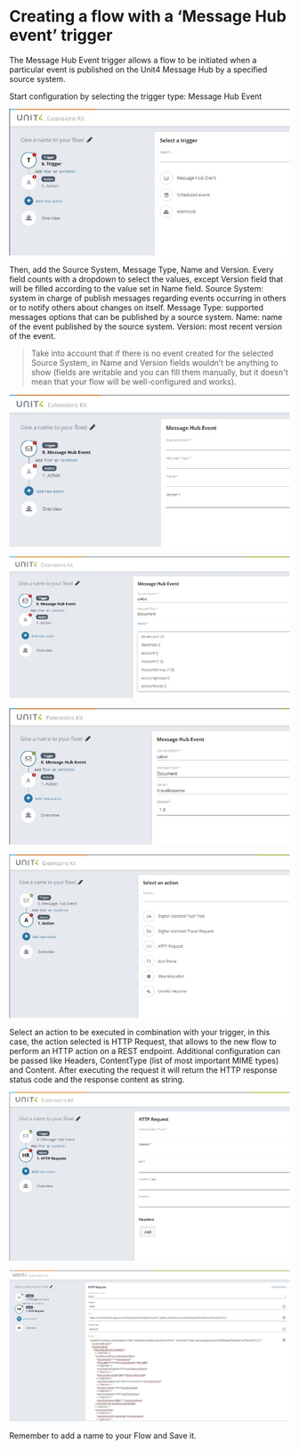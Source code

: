 # Creating a flow with a ‘Message Hub event’ trigger

The Message Hub Event trigger allows a flow to be initiated when a particular event is published on the Unit4 Message Hub by a specified source system.

Start configuration by selecting the trigger type: Message Hub Event
 
 ![broken image](images/Message_Hub_Event_1.jpg)

Then, add the Source System, Message Type, Name and Version. Every field counts with a dropdown to select the values, except Version field that will be filled according to the value set in Name field.
Source System: system in charge of publish messages regarding events occurring in others or to notify others about changes on itself.
Message Type: supported messages options that can be published by a source system.
Name: name of the event published by the source system.
Version: most recent version of the event.

>Take into account that if there is no event created for the selected Source System, in Name and Version fields wouldn’t be anything to show (fields are writable and you can fill them manually, but it doesn't mean that your flow will be well-configured and works).

![broken image](images/Message_Hub_Event_2.jpg)

![broken image](images/Message_Hub_Event_3.jpg)
 
![broken image](images/Message_Hub_Event_4.jpg)

![broken image](images/Message_Hub_Event_5.jpg)

Select an action to be executed in combination with your trigger, in this case, the action selected is HTTP Request, that allows to the new flow to perform an HTTP action on a REST endpoint.
Additional configuration can be passed like Headers, ContentType (list of most important MIME types) and Content.
After executing the request it will return the HTTP response status code and the response content as string.
 
![broken image](images/Message_Hub_Event_6.jpg)

![broken image](images/Message_Hub_Event_7.jpg)

Remember to add a name to your Flow and Save it.